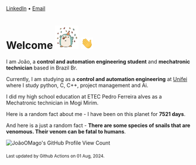 [LinkedIn](https://www.linkedin.com/in/joão-pedro-gozzoli-b95641301/) &bull;
[Email](joaopedrogozzoli@gmail.com)

# Welcome <img src="happy.gif" height="64px" /> <img src="wave.gif" height="32px" />

I am João, a  **control and automation engineering student** and **mechatronic technician** based in Brazil Br.

Currently, I am studying as a **control and automation engineering** at [Unifei](https://unifei.edu.br) where I study python, C, C++, project management and Ai.

I did my high school education at ETEC Pedro Ferreira alves as a Mechatronic technician in Mogi Mirim.

Here is a random fact about me - I have been on this planet for **7521 days**.

And here is a just a random fact -  **There are some species of snails that are venomous. Their venom can be fatal to humans**.

![JoãoOMago's GitHub Profile View Count](https://komarev.com/ghpvc/?username=JoaoOMago)

<sub>Last updated by Github Actions on 01 Aug, 2024.</sub>
